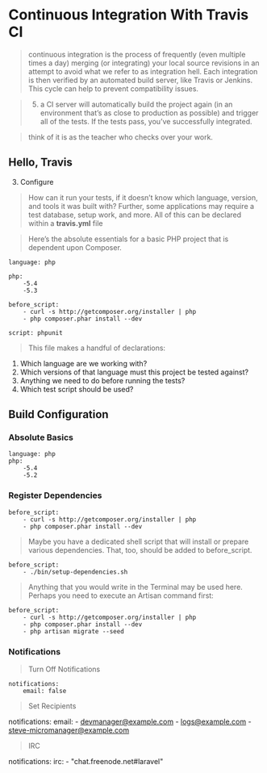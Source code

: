 # Continuous Integration With Travis CI #

> continuous integration is the process of frequently (even multiple times a day) merging (or integrating) your local source revisions in an attempt to avoid what we refer to as integration hell. Each integration is then verified by an automated build server, like Travis or Jenkins. This cycle can help to prevent compatibility issues.

> 5. a CI server will automatically build the project again (in an environment
that’s as close to production as possible) and trigger all of the tests. If the tests pass, you’ve successfully integrated.

> think of it is as the teacher who checks over your work.


## Hello, Travis ##

3. Configure

> How can it run your tests, if it doesn’t know which language, version, and tools it was built with? Further, some applications may require a test database, setup work, and more. All of this can be declared within a **travis.yml** file

> Here’s the absolute essentials for a basic PHP project that is dependent upon Composer.

    language: php

    php:
        -5.4
        -5.3

    before_script:
        - curl -s http://getcomposer.org/installer | php
        - php composer.phar install --dev

    script: phpunit

> This file makes a handful of declarations:

1. Which language are we working with?
2. Which versions of that language must this project be tested against?
3. Anything we need to do before running the tests?
4. Which test script should be used?


## Build Configuration ##

### Absolute Basics ###

    language: php
    php:
        -5.4
        -5.2

### Register Dependencies ###

    before_script:
        - curl -s http://getcomposer.org/installer | php
        - php composer.phar install --dev

> Maybe you have a dedicated shell script that will install or prepare various dependencies. That, too, should be added to before_script.

    before_script:
        - ./bin/setup-dependencies.sh

> Anything that you would write in the Terminal may be used here. Perhaps you need to execute an Artisan command first:

    before_script:
        - curl -s http://getcomposer.org/installer | php
        - php composer.phar install --dev
        - php artisan migrate --seed

### Notifications ###

> Turn Off Notifications

    notifications:
        email: false

> Set Recipients

notifications:
    email:
        - devmanager@example.com
        - logs@example.com
        - steve-micromanager@example.com

> IRC

notifications:
  irc:
    - "chat.freenode.net#laravel"
